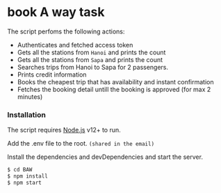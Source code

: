 # book A way task

The script perfoms the following actions:

  - Authenticates and fetched access token
  - Gets all the stations from `Hanoi` and prints the count
  - Gets all the stations from `Sapa` and prints the count
  - Searches trips from Hanoi to Sapa for 2 passengers.
  - Prints credit information
  - Books the cheapest trip that has availability and instant confirmation
  - Fetches the booking detail untill the booking is approved (for max 2 minutes) 

### Installation

The script requires [Node.js](https://nodejs.org/) v12+ to run.

Add the .env file to the root. `(shared in the email)`

Install the dependencies and devDependencies and start the server.

```sh
$ cd BAW
$ npm install
$ npm start
```


